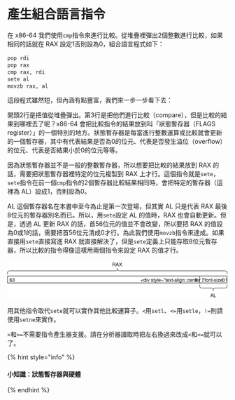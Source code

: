 # 產生組合語言指令

在 x86-64 我們使用`cmp`指令來進行比較。從堆疊裡彈出2個整數進行比較，如果相同的話就在 RAX 設定1否則設為0，組合語言程式如下：

```text
pop rdi
pop rax
cmp rax, rdi
sete al
movzb rax, al
```

這段程式雖然短，但內涵有點豐富，我們來一步一步看下去：

開頭2行是把值從堆疊彈出。第3行是把他們進行比較（compare），但是比較的結果到哪裡去了呢？x86-64 會把比較指令的結果放到叫「狀態暫存器（FLAGS register）」的一個特別的地方。狀態暫存器是每當進行整數運算或比較就會更新的一個暫存器，其中有代表結果是否為0的位元、代表是否發生溢位（overflow）的位元、代表是否結果小於0的位元等等。

因為狀態暫存器並不是一般的整數暫存器，所以想要把比較的結果放到 RAX 的話，需要把狀態暫存器裡特定的位元複製到 RAX 上才行。這個指令就是`sete`，`sete`指令在前一個`cmp`指令的2個暫存器比較結果相同時，會把特定的暫存器（這裡為 AL）設成1，否則設為0。

AL 這個暫存器名在本書中至今為止是第一次登場，但其實 AL 只是代表 RAX 最後8位元的暫存器別名而已。所以，用`sete`設定 AL 的值時，RAX 也會自動更新。但是，透過 AL 更新 RAX 的話，首56位元的值並不會改變，所以要把 RAX 的值設為0或1的話，需要把首56位元清成0才行。為此我們使用`movzb`指令來達成。如果直接用`sete`直接寫進 RAX 就直接解決了，但是`sete`定義上只能存取8位元暫存器，所以比較的指令得像這樣用兩個指令來設定 RAX 的值才行。

![](../../.gitbook/assets/index%20%285%29.svg)

用其他指令取代`sete`就可以實作其他比較運算子。`<`用`setl`、`<=`用`setle`，`!=`則請使用`setne`來實作。

`>`和`>=`不需要指令產生器支援。請在分析器讀取時把左右換過來改成`<`和`<=`就可以了。

{% hint style="info" %}
#### 小知識：狀態暫存器與硬體
{% endhint %}

